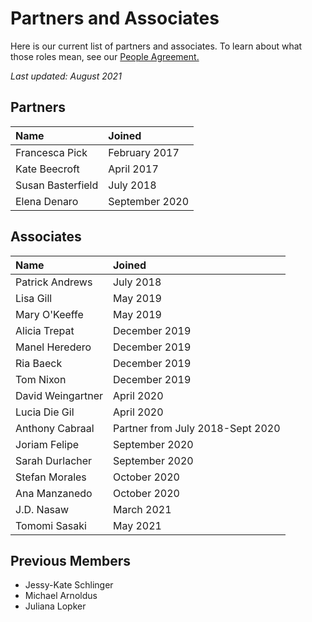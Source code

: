 # Partners and Associates

Here is our current list of partners and associates. To learn about what those roles mean, see our [People Agreement. ](../agreements/agreements.md)

_Last updated: August 2021_

## Partners

| Name | Joined |
| :--- | :--- |
| Francesca Pick | February 2017 |
| Kate Beecroft | April 2017 |
| Susan Basterfield | July 2018 |
| Elena Denaro | September 2020 |

## Associates

| Name | Joined |
| :--- | :--- |
| Patrick Andrews | July 2018 |
| Lisa Gill | May 2019 |
| Mary O'Keeffe | May 2019 |
| Alicia Trepat | December 2019 |
| Manel Heredero | December 2019 |
| Ria Baeck | December 2019 |
| Tom Nixon | December 2019 |
| David Weingartner | April 2020 |
| Lucia Die Gil | April 2020 |
| Anthony Cabraal | Partner from July 2018-Sept 2020 |
| Joriam Felipe | September 2020 |
| Sarah Durlacher | September 2020 |
| Stefan Morales | October 2020 |
| Ana Manzanedo | October 2020 |
| J.D. Nasaw | March 2021 |
| Tomomi Sasaki | May 2021 |

## Previous Members

* Jessy-Kate Schlinger 
* Michael Arnoldus
* Juliana Lopker

